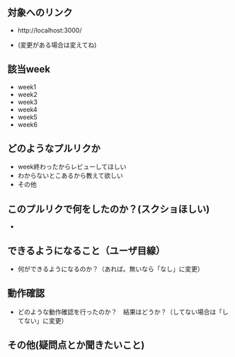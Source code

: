 ## 対象へのリンク
* http://localhost:3000/
- (変更がある場合は変えてね)

## 該当week
- week1
- week2
- week3
- week4
- week5
- week6

## どのようなプルリクか
- week終わったからレビューしてほしい
- わからないとこあるから教えて欲しい
- その他
## このプルリクで何をしたのか？(スクショほしい)
  - 



## できるようになること（ユーザ目線）

* 何ができるようになるのか？（あれば。無いなら「なし」に変更）


## 動作確認

* どのような動作確認を行ったのか？　結果はどうか？（してない場合は「してない」に変更）

## その他(疑問点とか聞きたいこと)

